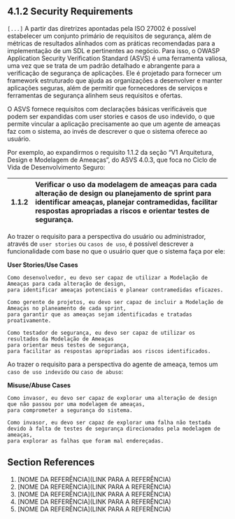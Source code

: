 ## 4.1.2 Security Requirements <!-- lembre-se que há o conjunto de requisitos de segurança provenientes dos SLC e da conformidade, e os requisitos de segurança específicos de cada projeto levantados durante a modelação de ameaças. Isso deve ficar muito bem marcado. O mapeamento de requisitos feito para o ASVS deve estar na parte prática -->

`[...]` A partir das diretrizes apontadas pela ISO 27002 é possível estabelecer um conjunto primário de requisitos de segurança, além de métricas de resultados alinhados com as práticas recomendadas para a implementação de um SDL e pertinentes ao negócio. Para isso, o OWASP Application Security Verification Standard (ASVS) é uma ferramenta valiosa, uma vez que se trata de um padrão detalhado e abrangente para a verificação de segurança de aplicações. Ele é projetado para fornecer um framework estruturado que ajuda as organizações a desenvolver e manter aplicações seguras, além de permitir que fornecedores de serviços e ferramentas de segurança alinhem seus requisitos e ofertas.

O ASVS fornece requisitos com declarações básicas verificáveis que podem ser expandidas com user stories e casos de uso indevido,  o que permite vincular a aplicação precisamente ao que um agente de ameaças faz com o sistema, ao invés de descrever o que o sistema oferece ao usuário.  

Por exemplo, ao expandirmos o requisito 1.1.2 da seção “V1 Arquitetura, Design e Modelagem de Ameaças”, do ASVS 4.0.3, que foca no Ciclo de Vida de Desenvolvimento Seguro:

| 1.1.2       | Verificar o uso da modelagem de ameaças para cada alteração de design ou planejamento de sprint para identificar ameaças, planejar contramedidas, facilitar respostas apropriadas a riscos e orientar testes de segurança.     |
| ------------- |:-------------|

Ao trazer o requisito para a perspectiva do usuário ou administrador, através de `user stories` ou `casos de uso`, é possível descrever a funcionalidade com base no que o usuário quer que o sistema faça por ele:

**User Stories/Use Cases**

```
Como desenvolvedor, eu devo ser capaz de utilizar a Modelação de Ameaças para cada alteração de design, 
para identificar ameaças potenciais e planear contramedidas eficazes.

Como gerente de projetos, eu devo ser capaz de incluir a Modelação de Ameaças no planeamento de cada sprint, 
para garantir que as ameaças sejam identificadas e tratadas proativamente.

Como testador de segurança, eu devo ser capaz de utilizar os resultados da Modelação de Ameaças 
para orientar meus testes de segurança, 
para facilitar as respostas apropriadas aos riscos identificados.
```

Ao trazer o requisito para a perspectiva do agente de ameaça, temos um `caso de uso indevido` ou `caso de abuso`:

**Misuse/Abuse Cases**

```
Como invasor, eu devo ser capaz de explorar uma alteração de design 
que não passou por uma modelagem de ameaças, 
para comprometer a segurança do sistema.

Como invasor, eu devo ser capaz de explorar uma falha não testada 
devido à falta de testes de segurança direcionados pela modelagem de ameaças, 
para explorar as falhas que foram mal endereçadas.
```


## Section References

1. <a name="ref-?"></a>[NOME DA REFERÊNCIA](LINK PARA A REFERÊNCIA) <!-- REF-? -->
2. <a name="ref-?"></a>[NOME DA REFERÊNCIA](LINK PARA A REFERÊNCIA) <!-- REF-? -->
3. <a name="ref-?"></a>[NOME DA REFERÊNCIA](LINK PARA A REFERÊNCIA) <!-- REF-? -->
4. <a name="ref-?"></a>[NOME DA REFERÊNCIA](LINK PARA A REFERÊNCIA) <!-- REF-? -->
5. <a name="ref-?"></a>[NOME DA REFERÊNCIA](LINK PARA A REFERÊNCIA) <!-- REF-? -->